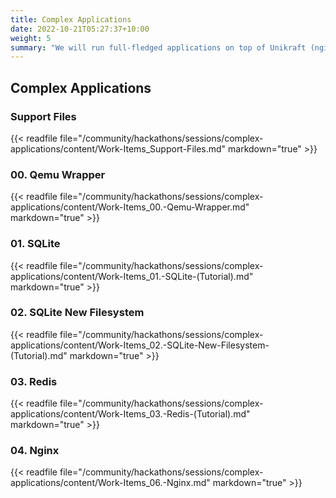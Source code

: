 ```yaml
---
title: Complex Applications
date: 2022-10-21T05:27:37+10:00
weight: 5
summary: "We will run full-fledged applications on top of Unikraft (nginx, redis, sqlite). Expected time: 75min."
---
```


## Complex Applications

### Support Files

{{< readfile file="/community/hackathons/sessions/complex-applications/content/Work-Items_Support-Files.md" markdown="true" >}}

### 00. Qemu Wrapper

{{< readfile file="/community/hackathons/sessions/complex-applications/content/Work-Items_00.-Qemu-Wrapper.md" markdown="true" >}}


### 01. SQLite

{{< readfile file="/community/hackathons/sessions/complex-applications/content/Work-Items_01.-SQLite-(Tutorial).md" markdown="true" >}}

### 02. SQLite New Filesystem

{{< readfile file="/community/hackathons/sessions/complex-applications/content/Work-Items_02.-SQLite-New-Filesystem-(Tutorial).md" markdown="true" >}}

### 03. Redis

{{< readfile file="/community/hackathons/sessions/complex-applications/content/Work-Items_03.-Redis-(Tutorial).md" markdown="true" >}}

### 04. Nginx

{{< readfile file="/community/hackathons/sessions/complex-applications/content/Work-Items_06.-Nginx.md" markdown="true" >}}
